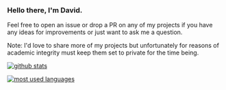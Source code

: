 ### Hello there, I'm David.

Feel free to open an issue or drop a PR on any of my projects if you have any ideas for improvements or just want to ask me a question. 

Note: I'd love to share more of my projects but unfortunately for reasons of academic integrity must keep them set to private for the time being.

[![github stats](https://github-readme-stats.vercel.app/api?username=b1quad&show_icons=true&theme=dark&include_all_commits&)](https://github.com/anuraghazra/github-readme-stats)

[![most used languages](https://github-readme-stats.vercel.app/api/top-langs/?username=b1quad&show_icons=true&theme=dark&hide=html&langs_count=10)](https://github.com/anuraghazra/github-readme-stats)

